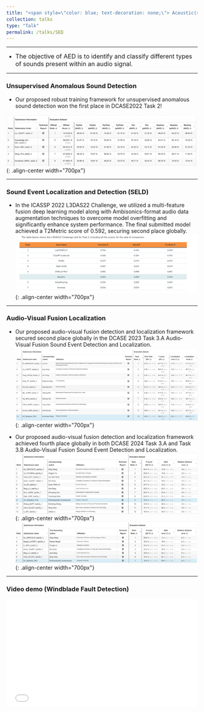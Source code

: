 ```yaml
---
title: "<span style=\"color: blue; text-decoration: none;\"> Acoustic(sound) event detection </span>"       
collection: talks
type: "Talk"
permalink: /talks/SED
---
```


---
- <font size=3> The objective of AED is to identify and classify different types of sounds present within an audio signal.</font>  


---
###  Unsupervised Anomalous Sound Detection
- Our proposed robust training framework for unsupervised anomalous sound detection won the first place in DCASE2022 Task 2!
  
 
![AEC before](/images/dcase2022.png){: .align-center width="700px"}

--- 
### Sound Event Localization and Detection (SELD)

- In the ICASSP 2022 L3DAS22 Challenge, we utilized a multi-feature fusion deep learning model along with Ambisonics-format audio data augmentation techniques to overcome model overfitting and significantly enhance system performance. The final submitted model achieved a T2Metric score of 0.592, securing second place globally.
![AEC before](/images/icasspr1.png){: .align-center width="700px"}

---
### Audio-Visual Fusion Localization

- Our proposed audio-visual fusion detection and localization framework secured second place globally in the DCASE 2023 Task 3.A Audio-Visual Fusion Sound Event Detection and Localization.
![AEC before](/images/dcase2023.png){: .align-center width="700px"}

- Our proposed audio-visual fusion detection and localization framework achieved fourth place globally in both DCASE 2024 Task 3.A and Task 3.B Audio-Visual Fusion Sound Event Detection and Localization.
![AEC before](/images/2024task3a.png){: .align-center width="700px"}
![AEC before](/images/2024task3b.png){: .align-center width="700px"}

---
### Video demo (Windblade Fault Detection)
   <div style="position: relative; padding-bottom: 56.25%; height: 0; overflow: hidden; max-width: 100%; height: auto;">
    <iframe 
    src="//player.bilibili.com/player.html?isOutside=true&aid=468455790&bvid=BV1L541117yt&cid=584375931&p=1&autoplay=0" 
    style="position: absolute; top: 0; left: 0; width: 100%; height: 100%;" 
    frameborder="0" 
    allowfullscreen="true">
    </iframe>
  </div>
   
   
